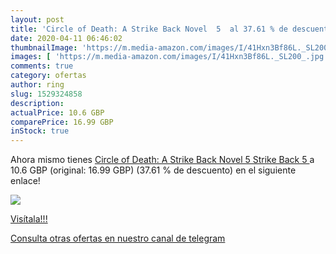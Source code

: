 ```yaml
---
layout: post
title: 'Circle of Death: A Strike Back Novel  5  al 37.61 % de descuento'
date: 2020-04-11 06:46:02
thumbnailImage: 'https://m.media-amazon.com/images/I/41Hxn3Bf86L._SL200_.jpg'
images: [ 'https://m.media-amazon.com/images/I/41Hxn3Bf86L._SL200_.jpg' ]
comments: true
category: ofertas
author: ring
slug: 1529324858
description:
actualPrice: 10.6 GBP
comparePrice: 16.99 GBP
inStock: true
---
```


Ahora mismo tienes [Circle of Death: A Strike Back Novel  5   Strike Back 5 ](https://www.amazon.com/dp/1529324858/?tag=redken08-20) a 10.6 GBP (original: 16.99 GBP) (37.61 %  de descuento) en el siguiente enlace!

[![](https://m.media-amazon.com/images/I/41Hxn3Bf86L._SL200_.jpg)](https://www.amazon.com/dp/1529324858/?tag=redken08-20)

[Visítala!!!](https://www.amazon.com/dp/1529324858/?tag=redken08-20)

[Consulta otras ofertas en nuestro canal de telegram](https://t.me/s/ofertas25)
